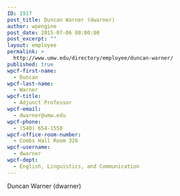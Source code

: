 ```yaml
---
ID: 1917
post_title: Duncan Warner (dwarner)
author: wpengine
post_date: 2015-07-06 08:00:00
post_excerpt: ""
layout: employee
permalink: >
  http://www.umw.edu/directory/employee/duncan-warner/
published: true
wpcf-first-name:
  - Duncan
wpcf-last-name:
  - Warner
wpcf-title:
  - Adjunct Professor
wpcf-email:
  - dwarner@umw.edu
wpcf-phone:
  - (540) 654-1550
wpcf-office-room-number:
  - Combs Hall Room 328
wpcf-username:
  - dwarner
wpcf-dept:
  - English, Linguistics, and Communication
---
```

Duncan Warner (dwarner)